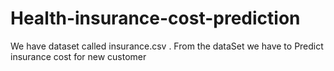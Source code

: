 # Health-insurance-cost-prediction
We have dataset called insurance.csv . From the dataSet we have to Predict insurance cost for new customer
